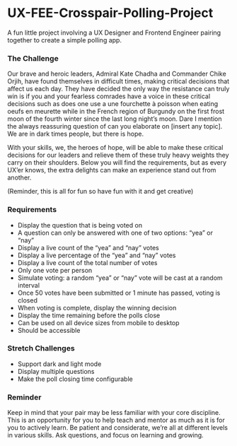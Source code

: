 # UX-FEE-Crosspair-Polling-Project
A fun little project involving a UX Designer and Frontend Engineer pairing together to create a simple polling app.

### The Challenge 
Our brave and heroic leaders, Admiral Kate Chadha and Commander Chike Orjih, have found themselves in difficult times, making critical decisions that affect us each day. They have decided the only way the resistance can truly win is if you and your fearless comrades have a voice in these critical decisions such as does one use a une fourchette à poisson when eating oeufs en meurette while in the French region of Burgundy on the first frost moon of the fourth winter since the last long night’s moon. Dare I mention the always reassuring question of can you elaborate on [insert any topic]. We are in dark times people, but there is hope.

With your skills, we, the heroes of hope, will be able to make these critical decisions for our leaders and relieve them of these truly heavy weights they carry on their shoulders. Below you will find the requirements, but as every UX’er knows, the extra delights can make an experience stand out from another.

(Reminder, this is all for fun so have fun with it and get creative)

### Requirements 
- Display the question that is being voted on 
- A question can only be answered with one of two options: “yea” or “nay” 
- Display a live count of the “yea” and “nay” votes 
- Display a live percentage of the “yea” and “nay” votes 
- Display a live count of the total number of votes 
- Only one vote per person 
- Simulate voting: a random “yea” or “nay” vote will be cast at a random interval 
- Once 50 votes have been submitted or 1 minute has passed, voting is closed 
- When voting is complete, display the winning decision 
- Display the time remaining before the polls close 
- Can be used on all device sizes from mobile to desktop 
- Should be accessible 
 
### Stretch Challenges 
- Support dark and light mode 
- Display multiple questions 
- Make the poll closing time configurable 
 
### Reminder 
Keep in mind that your pair may be less familiar with your core discipline. This is an opportunity for you to help teach and mentor as much as it is for you to actively learn. Be patient and considerate, we’re all at different levels in various skills. Ask questions, and focus on learning and growing.
